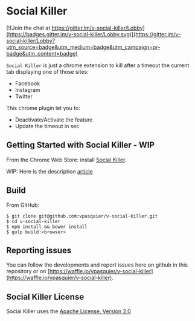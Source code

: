 # Social Killer

[![Join the chat at https://gitter.im/v-social-killer/Lobby](https://badges.gitter.im/v-social-killer/Lobby.svg)](https://gitter.im/v-social-killer/Lobby?utm_source=badge&utm_medium=badge&utm_campaign=pr-badge&utm_content=badge)

`Social Killer` is just a chrome extension to kill after a timeout the current tab displaying one of those sites:

- Facebook
- Instagram
- Twitter

This chrome plugin let you to:

- Deactivate/Activate the feature
- Update the timeout in sec

## Getting Started with Social Killer - WIP

From the Chrome Web Store: install [Social Killer](https://chrome.google.com/webstore/detail/social-killer/npgmmokajbfinfnefnnbpnahdjiidian).

WIP: Here is the description [article](https://medium.com/@vladimir.pasquier/social-online-regulator-816df17e23ec)

## Build

From GitHub:

```
$ git clone git@github.com:vpasquier/v-social-killer.git
$ cd v-social-killer
$ npm install && bower install
$ gulp build:<browser>
```

## Reporting issues

You can follow the developments and report issues here on github in this repository or on [https://waffle.io/vpasquier/v-social-killer](https://waffle.io/vpasquier/v-social-killer).

## Social Killer License

Social Killer uses the [Apache License, Version 2.0](https://www.apache.org/licenses/LICENSE-2.0.html)

